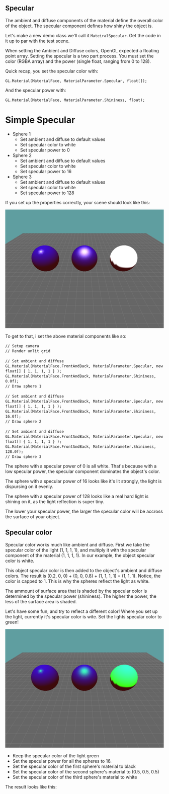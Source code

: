 ## Specular

The ambient and diffuse components of the material define the overall color of the object. The specular component defines how shiny the object is.

Let's make a new demo class we'll call it ```MateiralSpecular```. Get the code in it up to par with the test scene.

When setting the Ambient and Diffuse colors, OpenGL expected a floating point array. Setting the specular is a two part process. You must set the color (RGBA array) and the power (single float, ranging from 0 to 128).

Quick recap, you set the specular color with:

```
GL.Material(MaterialFace, MaterialParameter.Specular, float[]);
```

And the specular power with:

```
GL.Material(MaterialFace, MaterialParameter.Shininess, float);
```

# Simple Specular

* Sphere 1
  * Set ambient and diffuse to default values
  * Set specular color to white
  * Set specular power to 0
* Sphere 2
  * Set ambient and diffuse to default values
  * Set specular color to white
  * Set specular power to 16
* Sphere 3
  * Set ambient and diffuse to default values
  * Set specular color to white
  * Set specular power to 128

If you set up the properties correctly, your scene should look like this:

![S9](shading9.png)

To get to that, i set the above material components like so:

```
// Setup camera
// Render unlit grid

// Set ambient and diffuse
GL.Material(MaterialFace.FrontAndBack, MaterialParameter.Specular, new float[] { 1, 1, 1, 1 } );
GL.Material(MaterialFace.FrontAndBack, MaterialParameter.Shininess, 0.0f);
// Draw sphere 1

// Set ambient and diffuse
GL.Material(MaterialFace.FrontAndBack, MaterialParameter.Specular, new float[] { 1, 1, 1, 1 } );
GL.Material(MaterialFace.FrontAndBack, MaterialParameter.Shininess, 16.0f);
// Draw sphere 2

// Set ambient and diffuse
GL.Material(MaterialFace.FrontAndBack, MaterialParameter.Specular, new float[] { 1, 1, 1, 1 } );
GL.Material(MaterialFace.FrontAndBack, MaterialParameter.Shininess, 128.0f);
// Draw sphere 3
```

The sphere with a specular power of 0 is all white. That's because with a low specular power, the specular component dominates the object's color.

The sphere with a specular power of 16 looks like it's lit strongly, the light is dispursing on it evenly.

The sphere with a specular power of 128 looks like a real hard light is shining on it, as the light reflection is super tiny.

The lower your specular power, the larger the specular color will be accross the surface of your object.

## Specular color

Specular color works much like ambient and diffuse. First we take the specular color of the light (1, 1, 1, 1), and multiply it with the specular component of the material (1, 1, 1, 1). In our example, the object specular color is white. 

This object specular color is then added to the object's ambient and diffuse colors. The result is (0.2, 0, 0) + (0, 0, 0.8) + (1, 1, 1, 1) = (1, 1, 1). Notice, the color is capped to 1. This is why the spheres reflect the light as white.

The ammount of surface area that is shaded by the specular color is determined by the specular power (shininess). The higher the power, the less of the surface area is shaded.

Let's have some fun, and try to reflect a different color! Where you set up the light, currently it's specular color is wite. Set the lights specular color to green!

![S10](shading10.png)

* Keep the specular color of the light green
* Set the specular power for all the spheres to 16. 
* Set the specular color of the first sphere's material to black
* Set the specular color of the second sphere's material to (0.5, 0.5, 0.5)
* Set the specular color of the third sphere's material to white

The result looks like this:

